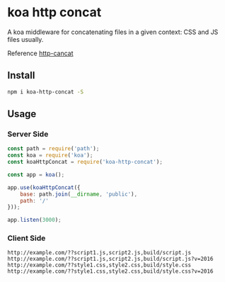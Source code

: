 # koa http concat

A koa middleware for concatenating files in a given context: CSS and JS files usually.

Reference [http-cancat](https://github.com/weizs/http-concat)

## Install

``` bash
npm i koa-http-concat -S
```

## Usage

### Server Side

``` javascript
const path = require('path');
const koa = require('koa');
const koaHttpConcat = require('koa-http-concat');

const app = koa();

app.use(koaHttpConcat({
	base: path.join(__dirname, 'public'),
	path: '/'
}));

app.listen(3000);
```

### Client Side

```
http://example.com/??script1.js,script2.js,build/script.js
http://example.com/??script1.js,script2.js,build/script.js?v=2016
http://example.com/??style1.css,style2.css,build/style.css
http://example.com/??style1.css,style2.css,build/style.css?v=2016
```